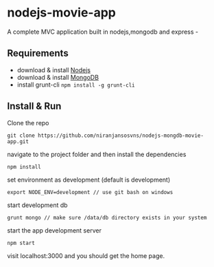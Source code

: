 # nodejs-movie-app
A complete MVC application built in nodejs,mongodb and express - 

## Requirements
- download & install [Nodejs](https://nodejs.org/download/)
- download & install [MongoDB](https://www.mongodb.org/downloads)
- install grunt-cli ```npm install -g grunt-cli```

## Install & Run
Clone the repo
```
git clone https://github.com/niranjansosvns/nodejs-mongdb-movie-app.git
```

navigate to the project folder and then install the dependencies
```
npm install
```

set environment as development (default is development)
```
export NODE_ENV=development // use git bash on windows
```

start development db
```
grunt mongo // make sure /data/db directory exists in your system
```

start the app development server
```
npm start
```

visit localhost:3000 and you should get the home page.


